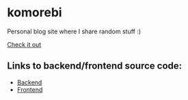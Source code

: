 # komorebi
Personal blog site where I share random stuff :)

[Check it out](https://blog-api-frontend-seven.vercel.app/)

## Links to backend/frontend source code:
- [Backend](https://github.com/mastachiii/blog-api-backend)
- [Frontend](https://github.com/mastachiii/blog-api-frontend)

